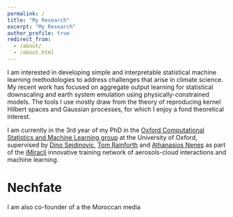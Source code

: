 ```yaml
---
permalink: /
title: "My Research"
excerpt: "My Research"
author_profile: true
redirect_from:
  - /about/
  - /about.html
---
```


I am interested in developing simple and interpretable statistical machine learning methodologies to address challenges that arise in climate science. My recent work has focused on aggregate output learning for statistical downscaling and earth system emulation using physically-constrained models. The tools I use mostly draw from the theory of reproducing kernel Hilbert spaces and Gaussian processes, for which I enjoy a fond theoretical interest.


I am currently in the 3rd year of my PhD in the [Oxford Computational Statistics and Machine Learning group](https://csml.stats.ox.ac.uk/) at the University of Oxford, supervised by [Dino Sejdinovic](https://sejdino.github.io/), [Tom Rainforth](https://www.robots.ox.ac.uk/~twgr/) and [Athanasios Nenes](https://nenes.eas.gatech.edu/) as part of the [iMiracli](https://imiracli.web.ox.ac.uk/) innovative training network of aerosols-cloud interactions and machine learning.


# Nechfate

I am also co-founder of a the Moroccan media  
